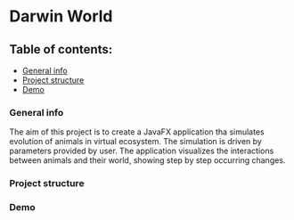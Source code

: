 # Darwin World
## Table of contents:
* [General info](#general-info)
* [Project structure](#project-structure)
* [Demo](#demo)
### General info
The aim of this project is to create a JavaFX application tha simulates evolution of animals in virtual ecosystem. 
The simulation is driven by parameters provided by user.
The application visualizes the interactions between animals and their world, showing step by step occurring changes.
### Project structure
### Demo